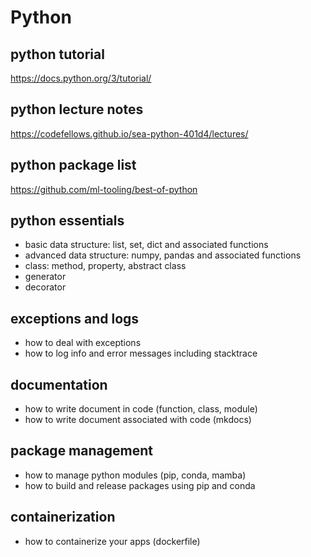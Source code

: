 # Python

## python tutorial
https://docs.python.org/3/tutorial/

## python lecture notes
https://codefellows.github.io/sea-python-401d4/lectures/

## python package list
https://github.com/ml-tooling/best-of-python

## python essentials
- basic data structure: list, set, dict and associated functions
- advanced data structure: numpy, pandas and associated functions
- class: method, property, abstract class
- generator
- decorator

## exceptions and logs
- how to deal with exceptions
- how to log info and error messages including stacktrace

## documentation
- how to write document in code (function, class, module)
- how to write document associated with code (mkdocs)

## package management
- how to manage python modules (pip, conda, mamba)
- how to build and release packages using pip and conda

## containerization
- how to containerize your apps (dockerfile)
